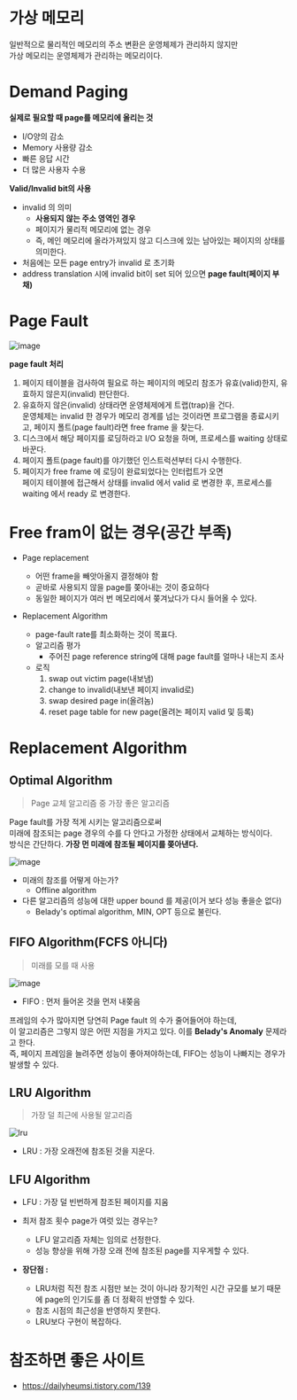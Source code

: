 # 가상 메모리 
일반적으로 물리적인 메모리의 주소 변환은 운영체제가 관리하지 않지만   
가상 메모리는 운영체제가 관리하는 메모리이다.   
  
# Demand Paging
**실제로 필요할 때 page를 메모리에 올리는 것**  
* I/O양의 감소 
* Memory 사용량 감소 
* 빠른 응답 시간 
* 더 많은 사용자 수용 

**Valid/Invalid bit의 사용**
* invalid 의 의미   
    * **사용되지 않는 주소 영역인 경우** 
    * 페이지가 물리적 메모리에 없는 경우    
    * 즉, 메인 메모리에 올라가져있지 않고 디스크에 있는 남아있는 페이지의 상태를 의미한다.   
* 처음에는 모든 page entry가 invalid 로 초기화   
* address translation 시에 invalid bit이 set 되어 있으면 **page fault(페이지 부채)**   

# Page Fault   

![image](https://user-images.githubusercontent.com/50267433/141418871-11e3b2bc-b47c-4498-a0ea-c017736b6ea5.png)   
   
**page fault 처리**  
1. 페이지 테이블을 검사하여 필요로 하는 페이지의 메모리 참조가 유효(valid)한지, 유효하지 않은지(invalid) 판단한다.   
2. 유효하지 않은(invalid) 상태라면 운영체제에게 트랩(trap)을 건다.     
   운영체제는 invalid 한 경우가 메모리 경계를 넘는 것이라면 프로그램을 종료시키고, 페이지 폴트(page fault)라면 free frame 을 찾는다.    
3. 디스크에서 해당 페이지를 로딩하라고 I/O 요청을 하며, 프로세스를 waiting 상태로 바꾼다.   
4. 페이지 폴트(page fault)를 야기했던 인스트럭션부터 다시 수행한다.   
5. 페이지가 free frame 에 로딩이 완료되었다는 인터럽트가 오면         
   페이지 테이블에 접근해서 상태를 invalid 에서 valid 로 변경한 후, 프로세스를 waiting 에서 ready 로 변경한다.     

# Free fram이 없는 경우(공간 부족)  
* Page replacement 
    * 어떤 frame을 빼앗아올지 결정해야 함 
    * 곧바로 사용되지 않을 page를 쫒아내는 것이 중요하다 
    * 동일한 페이지가 여러 번 메모리에서 쫒겨났다가 다시 들어올 수 있다.  

* Replacement Algorithm   
    * page-fault rate를 최소화하는 것이 목표다.   
    * 알고리즘 평가 
        * 주어진 page reference string에 대해 page fault를 얼마나 내는지 조사 
    * 로직 
        1. swap out victim page(내보냄)
        2. change to invalid(내보낸 페이지 invalid로) 
        3. swap desired page in(올려놈)
        4. reset page table for new page(올려논 페이지 valid 및 등록) 

# Replacement Algorithm   
## Optimal Algorithm     
> Page 교체 알고리즘 중 가장 좋은 알고리즘   
   
Page fault를 가장 적게 시키는 알고리즘으로써         
미래에 참조되는 page 경우의 수를 다 안다고 가정한 상태에서 교체하는 방식이다.          
방식은 간단하다. **가장 먼 미래에 참조될 페이지를 쫒아낸다.**      

![image](https://user-images.githubusercontent.com/50267433/141421036-758fba45-f53e-4fa4-90e4-8f8ad0c6c5ba.png)

* 미래의 참조를 어떻게 아는가?  
    * Offline algorithm 
* 다른 알고리즘의 성능에 대한 upper bound 를 제공(이거 보다 성능 좋을순 없다)      
    * Belady's optimal algorithm, MIN, OPT 등으로 불린다.       

## FIFO Algorithm(FCFS 아니다)   
> 미래를 모를 때 사용

![image](https://user-images.githubusercontent.com/50267433/141422244-d16a008f-dbf0-4aab-8915-04bab69f3117.png)

* FIFO : 먼저 들어온 것을 먼저 내쫒음 
   
프레임의 수가 많아지면 당연히 Page fault 의 수가 줄어들어야 하는데,   
이 알고리즘은 그렇지 않은 어떤 지점을 가지고 있다. 이를 **Belady's Anomaly** 문제라고 한다.    
즉, 페이지 프레임을 늘려주면 성능이 좋아져야하는데, FIFO는 성능이 나빠지는 경우가 발생할 수 있다.    


## LRU Algorithm   
> 가장 덜 최근에 사용될 알고리즘

![lru](https://user-images.githubusercontent.com/50267433/141423221-41c92f52-605c-4ee4-9038-774239a5377f.png)   
  
* LRU : 가장 오래전에 참조된 것을 지운다.     

## LFU Algorithm  

* LFU : 가장 덜 빈번하게 참조된 페이지를 지움 

* 최저 참조 횟수 page가 여럿 있는 경우는?  
    * LFU 알고리즘 자체는 임의로 선정한다.   
    * 성능 향상을 위해 가장 오래 전에 참조된 page를 지우게할 수 있다.  
* **장단점 :**   
    * LRU처럼 직전 참조 시점만 보는 것이 아니라 장기적인 시간 규모를 보기 때문에 page의 인기도를 좀 더 정확히 반영할 수 있다.   
    * 참조 시점의 최근성을 반영하지 못한다.   
    * LRU보다 구현이 복잡하다.  




# 참조하면 좋은 사이트 
* https://dailyheumsi.tistory.com/139  







  




